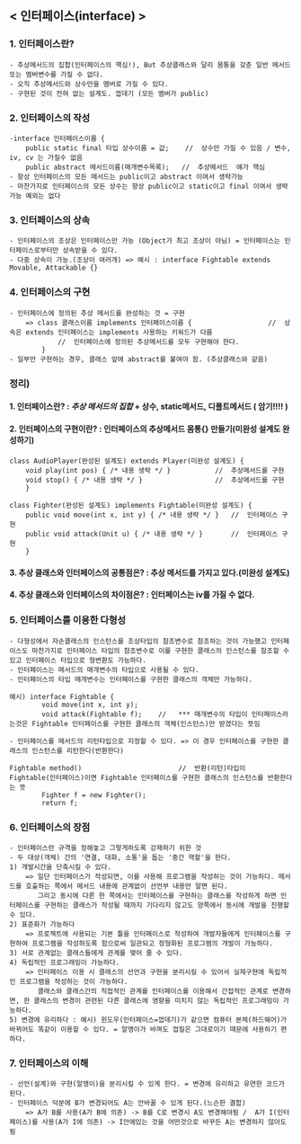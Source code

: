 ## < 인터페이스(interface) >

### 1. 인터페이스란?
    - 추상메서드의 집합(인터페이스의 핵심!), But 추상클래스와 달리 몸통을 갖춘 일반 메서드 또는 멤버변수를 가질 수 없다.
    - 오직 추상메서드와 상수만을 멤버로 가질 수 있다.
    - 구현된 것이 전혀 없는 설계도. 껍데기 (모든 멤버가 public)

### 2. 인터페이스의 작성    
    -interface 인터페이스이름 {
        public static final 타입 상수이름 = 값;    //  상수만 가질 수 있음 / 변수, iv, cv 는 가질수 없음
        public abstract 메서드이름(매개변수목록);   //  추상메서드  얘가 핵심 
    - 항상 인터페이스의 모든 메서드는 public이고 abstract 이여서 생략가능 
    - 마찬가지로 인터페이스의 모든 상수는 항상 public이고 static이고 final 이여서 생략가능 예외는 없다

### 3. 인터페이스의 상속
    - 인터페이스의 조상은 인터페이스만 가능 (Object가 최고 조상이 아님) = 인터페이스는 인터페이스로부터만 상속받을 수 있다.
    - 다중 상속이 가능.(조상이 여러개) => 예시 : interface Fightable extends Movable, Attackable {}

### 4. 인터페이스의 구현
    - 인터페이스에 정의된 추상 메서드를 완성하는 것 = 구현
        => class 클래스이름 implements 인터페이스이름 {                   //  상속은 extends 인터페이스는 implements 사용하는 키워드가 다름
                //  인터페이스에 정의된 추상메서드를 모두 구현해야 한다.
            }
    - 일부만 구현하는 경우, 클래스 앞에 abstract를 붙여야 함. (추상클래스와 같음)


### 정리)
#### 1. 인터페이스란? : ***추상 메서드의 집합*** + 상수, static메서드, 디폴트메서드  ( 암기!!!! )
#### 2. 인터페이스의 구현이란? : 인터페이스의 추상메서드 몸통{} 만들기(미완성 설계도 완성하기)
```aidl
class AudioPlayer(완성된 설계도) extends Player(미완성 설계도) {
    void play(int pos) { /* 내용 생략 */ }           //  추상메서드를 구현
    void stop() { /* 내용 생략 */ }                  //  추상메서드를 구현
    }
    
class Fighter(완성된 설계도) implements Fightable(미완성 설계도) {
    public void move(int x, int y) { /* 내용 생략 */ }   //  인터페이스 구현
    public void attack(Unit u) { /* 내용 생략 */ }       //  인터페이스 구현
    }
```
#### 3. 추상 클래스와 인터페이스의 공통점은? : 추상 메서드를 가지고 있다.(미완성 설계도)
#### 4. 추상 클래스와 인터페이스의 차이점은? : 인터페이스는 iv를 가질 수 없다.

### 5. 인터페이스를 이용한 다형성
    - 다형성에서 자손클래스의 인스턴스를 조상타입의 참조변수로 참조하는 것이 가능했고 인터페이스도 마찬가지로 인터페이스 타입의 참조변수로 이를 구현한 클래스의 인스턴스를 참조할 수 있고 인터페이스 타입으로 형변환도 가능하다.
    - 인터페이스는 메서드의 매개변수의 타입으로 사용될 수 있다.
    - 인터페이스의 타입 매개변수는 인터페이스를 구현한 클래스의 객체만 가능하다.
    
```
예시) interface Fightable {
        void move(int x, int y);
        void attack(Fightable f);    //   *** 매개변수의 타입이 인터페이스라는것은 Fightable 인터페이스를 구현한 클래스의 객체(인스턴스)만 받겠다는 뜻임
```
    - 인터페이스를 메서드의 리턴타입으로 지정할 수 있다. => 이 경우 인터페이스를 구현한 클래스의 인스턴스를 리턴한다(반환한다)
```
Fightable method()                        //  반환(리턴)타입이 Fightable(인터페이스)이면 Fightable 인터페이스를 구현한 클래스의 인스턴스를 반환한다는 뜻
        Fighter f = new Fighter();
        return f; 
```

### 6. 인터페이스의 장점
    - 인터페이스란 규격을 정해놓고 그렇게하도록 강제하기 위한 것
    - 두 대상(객체) 간의 '연결, 대화, 소통'을 돕는 '중간 역할'을 한다.
    1) 개발시간을 단축시킬 수 있다.
        => 일단 인터페이스가 작성되면, 이를 사용해 프로그램을 작성하는 것이 가능하다. 메서드를 호출하는 쪽에서 메서드 내용에 관계없이 선언부 내용만 알면 된다.
           그리고 동시에 다른 한 쪽에서는 인터페이스를 구현하는 클래스를 작성하게 하면 인터페이스를 구현하는 클래스가 작성될 때까지 기다리지 않고도 양쪽에서 동시에 개발을 진행할 수 있다.
    2) 표준화가 가능하다
        => 프로젝트에 사용되는 기본 틀을 인터페이스로 작성하여 개발자들에게 인터페이스를 구현하여 프로그램을 작성하도록 함으로써 일관되고 정형화된 프로그램의 개발이 가능하다.
    3) 서로 관계없는 클래스들에게 관계를 맺어 줄 수 있다.
    4) 독립적인 프로그래밍이 가능하다.
        => 인터페이스 이용 시 클래스의 선언과 구현을 분리시킬 수 있어서 실제구현에 독립적인 프로그램을 작성하는 것이 가능하다. 
           클래스와 클래스간의 직접적인 관계를 인터페이스를 이용해서 간접적인 관계로 변경하면, 한 클래스의 변경이 관련된 다른 클래스에 영향을 미치지 않는 독립적인 프로그래밍이 가능하다.
    5) 변경에 유리하다 : 예시) 윈도우(인터페이스=껍데기)가 같으면 컴퓨터 본체(하드웨어)가 바뀌어도 똑같이 이용할 수 있다. = 알맹이가 바껴도 껍질은 그대로이기 때문에 사용하기 편하다.

### 7. 인터페이스의 이해
    - 선언(설계)와 구현(알맹이)을 분리시킬 수 있게 한다. = 변경에 유리하고 유연한 코드가 된다.
    - 인터페이스 덕분에 B가 변경되어도 A는 안바꿀 수 있게 된다.(느슨한 결합)
        => A가 B를 사용(A가 B에 의존) -> B를 C로 변경시 A도 변경해야됨 /  A가 I(인터페이스)를 사용(A가 I에 의존) -> I안에있는 것을 어떤것으로 바꾸든 A는 변경하지 않아도됨 